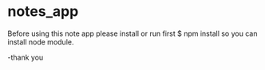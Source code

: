 # notes_app

Before using this note app please install or run first $ npm install so you can install node module.

-thank you
